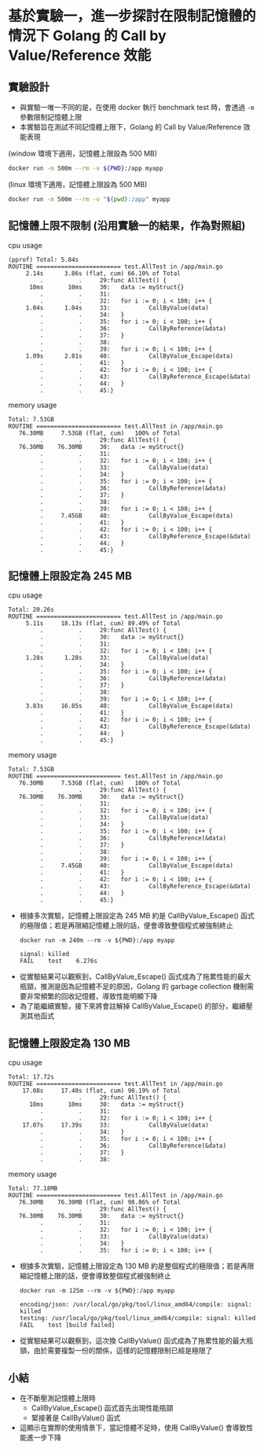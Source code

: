 # 基於實驗一，進一步探討在限制記憶體的情況下 Golang 的 Call by Value/Reference 效能
## 實驗設計
* 與實驗一唯一不同的是，在使用 docker 執行 benchmark test 時，會透過 `-m` 參數限制記憶體上限
* 本實驗旨在測試不同記憶體上限下，Golang 的 Call by Value/Reference 效能表現

(window 環境下適用，記憶體上限設為 500 MB)
```bash
docker run -m 500m --rm -v ${PWD}:/app myapp
```

(linux 環境下適用，記憶體上限設為 500 MB)
```bash
docker run -m 500m --rm -v "$(pwd):/app" myapp
```

## 記憶體上限不限制 (沿用實驗一的結果，作為對照組)
cpu usage
```
(pprof) Total: 5.84s
ROUTINE ======================== test.AllTest in /app/main.go
     2.14s      3.86s (flat, cum) 66.10% of Total
         .          .     29:func AllTest() {
      10ms       10ms     30:   data := myStruct{}
         .          .     31:
         .          .     32:   for i := 0; i < 100; i++ {
     1.04s      1.04s     33:           CallByValue(data)
         .          .     34:   }
         .          .     35:   for i := 0; i < 100; i++ {
         .          .     36:           CallByReference(&data)
         .          .     37:   }
         .          .     38:
         .          .     39:   for i := 0; i < 100; i++ {
     1.09s      2.81s     40:           CallByValue_Escape(data)
         .          .     41:   }
         .          .     42:   for i := 0; i < 100; i++ {
         .          .     43:           CallByReference_Escape(&data)
         .          .     44:   }
         .          .     45:}
```

memory usage
```
Total: 7.53GB
ROUTINE ======================== test.AllTest in /app/main.go
   76.30MB     7.53GB (flat, cum)   100% of Total
         .          .     29:func AllTest() {
   76.30MB    76.30MB     30:   data := myStruct{}
         .          .     31:
         .          .     32:   for i := 0; i < 100; i++ {
         .          .     33:           CallByValue(data)
         .          .     34:   }
         .          .     35:   for i := 0; i < 100; i++ {
         .          .     36:           CallByReference(&data)
         .          .     37:   }
         .          .     38:
         .          .     39:   for i := 0; i < 100; i++ {
         .     7.45GB     40:           CallByValue_Escape(data)
         .          .     41:   }
         .          .     42:   for i := 0; i < 100; i++ {
         .          .     43:           CallByReference_Escape(&data)
         .          .     44:   }
         .          .     45:}
```

## 記憶體上限設定為 245 MB
cpu usage
```
Total: 20.26s
ROUTINE ======================== test.AllTest in /app/main.go
     5.11s     18.13s (flat, cum) 89.49% of Total
         .          .     29:func AllTest() {
         .          .     30:   data := myStruct{}
         .          .     31:
         .          .     32:   for i := 0; i < 100; i++ {
     1.28s      1.28s     33:           CallByValue(data)
         .          .     34:   }
         .          .     35:   for i := 0; i < 100; i++ {
         .          .     36:           CallByReference(&data)
         .          .     37:   }
         .          .     38:
         .          .     39:   for i := 0; i < 100; i++ {
     3.83s     16.85s     40:           CallByValue_Escape(data)
         .          .     41:   }
         .          .     42:   for i := 0; i < 100; i++ {
         .          .     43:           CallByReference_Escape(&data)
         .          .     44:   }
         .          .     45:}
```

memory usage
```
Total: 7.53GB
ROUTINE ======================== test.AllTest in /app/main.go
   76.30MB     7.53GB (flat, cum)   100% of Total
         .          .     29:func AllTest() {
   76.30MB    76.30MB     30:   data := myStruct{}
         .          .     31:
         .          .     32:   for i := 0; i < 100; i++ {
         .          .     33:           CallByValue(data)
         .          .     34:   }
         .          .     35:   for i := 0; i < 100; i++ {
         .          .     36:           CallByReference(&data)
         .          .     37:   }
         .          .     38:
         .          .     39:   for i := 0; i < 100; i++ {
         .     7.45GB     40:           CallByValue_Escape(data)
         .          .     41:   }
         .          .     42:   for i := 0; i < 100; i++ {
         .          .     43:           CallByReference_Escape(&data)
         .          .     44:   }
         .          .     45:}
```
* 根據多次實驗，記憶體上限設定為 245 MB 約是 CallByValue_Escape() 函式的極限值；若是再限縮記憶體上限的話，便會導致整個程式被強制終止
    ```
    docker run -m 240m --rm -v ${PWD}:/app myapp

    signal: killed
    FAIL    test    6.276s
    ```
* 從實驗結果可以觀察到，CallByValue_Escape() 函式成為了拖累性能的最大瓶頸，推測是因為記憶體不足的原因，Golang 的 garbage collection 機制需要非常頻繁的回收記憶體，導致性能明顯下降
* 為了能繼續實驗，接下來將會註解掉 CallByValue_Escape() 的部分，繼續壓測其他函式

## 記憶體上限設定為 130 MB
cpu usage
```
Total: 17.72s
ROUTINE ======================== test.AllTest in /app/main.go
    17.08s     17.40s (flat, cum) 98.19% of Total
         .          .     29:func AllTest() {
      10ms       10ms     30:   data := myStruct{}
         .          .     31:
         .          .     32:   for i := 0; i < 100; i++ {
    17.07s     17.39s     33:           CallByValue(data)
         .          .     34:   }
         .          .     35:   for i := 0; i < 100; i++ {
         .          .     36:           CallByReference(&data)
         .          .     37:   }
         .          .     38:
```

memory usage
```
Total: 77.18MB
ROUTINE ======================== test.AllTest in /app/main.go
   76.30MB    76.30MB (flat, cum) 98.86% of Total
         .          .     29:func AllTest() {
   76.30MB    76.30MB     30:   data := myStruct{}
         .          .     31:
         .          .     32:   for i := 0; i < 100; i++ {
         .          .     33:           CallByValue(data)
         .          .     34:   }
         .          .     35:   for i := 0; i < 100; i++ {
```

* 根據多次實驗，記憶體上限設定為 130 MB 約是整個程式的極限值；若是再限縮記憶體上限的話，便會導致整個程式被強制終止
    ```
    docker run -m 125m --rm -v ${PWD}:/app myapp

    encoding/json: /usr/local/go/pkg/tool/linux_amd64/compile: signal: killed
    testing: /usr/local/go/pkg/tool/linux_amd64/compile: signal: killed
    FAIL    test [build failed]
    ```
* 從實驗結果可以觀察到，這次換 CallByValue() 函式成為了拖累性能的最大瓶頸，由於需要複製一份的關係，這樣的記憶體限制已經是極限了

## 小結
* 在不斷壓測記憶體上限時
  * CallByValue_Escape() 函式首先出現性能瓶頸
  * 緊接著是 CallByValue() 函式
* 這顯示在實際的使用情景下，當記憶體不足時，使用 CallByValue() 會導致性能進一步下降
